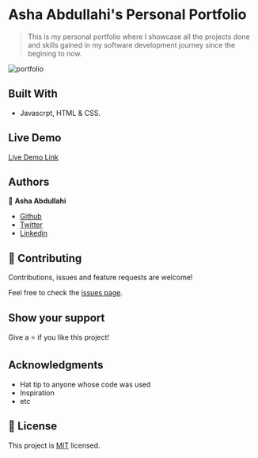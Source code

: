# Asha Abdullahi's Personal Portfolio

> This is my personal portfolio where I showcase all the projects done and skills gained in my software development journey since the begining to now.

![portfolio](https://user-images.githubusercontent.com/25789605/111847616-38cc4c00-891a-11eb-86da-dd04eacd10d6.png)


## Built With

- Javascrpt, HTML & CSS.

## Live Demo

[Live Demo Link](https://ashah15.github.io/Asha-Portfolio/)


## Authors

👤 **Asha Abdullahi**

-  [Github](https://github.com/Ashah15)
-  [Twitter](https://twitter.com/AshaAbdullahi13)
-  [Linkedin](https://www.linkedin.com/in/ashaabdullahi/)

## 🤝 Contributing

Contributions, issues and feature requests are welcome!

Feel free to check the [issues page](issues/).

## Show your support

Give a ⭐️ if you like this project!

## Acknowledgments

- Hat tip to anyone whose code was used
- Inspiration
- etc

## 📝 License

This project is [MIT](lic.url) licensed.
